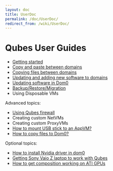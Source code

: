 ```yaml
---
layout: doc
title: UserDoc
permalink: /doc/UserDoc/
redirect_from: /wiki/UserDoc/
---
```


Qubes User Guides
=================

-   [Getting started](/doc/GettingStarted)
-   [Copy and paste between domains](/doc/CopyPaste)
-   [Copying files between domains](/doc/CopyingFiles)
-   [Updating and adding new software to domains](/doc/SoftwareUpdateVM)
-   [Updating software in Dom0](/doc/SoftwareUpdateDom0)
-   [Backup/Restore/Migration](/doc/BackupRestore)
-   Using Disposable VMs

Advanced topics:

-   [Using Qubes firewall](/doc/QubesFirewall)
-   Creating custom NetVMs
-   Creating custom ProxyVMs
-   [How to mount USB stick to an AppVM?](/doc/StickMounting)
-   [How to copy files to Dom0?](/doc/CopyToDomZero)

Optional topics:

-   [How to install Nvidia driver in dom0](/doc/InstallNvidiaDriver)
-   [Getting Sony Vaio Z laptop to work with Qubes](/doc/SonyVaioTinkering)
-   [How to get composition working on ATI GPUs](https://groups.google.com/group/qubes-devel/browse_thread/thread/5a0dfc38fd1cc16a)

